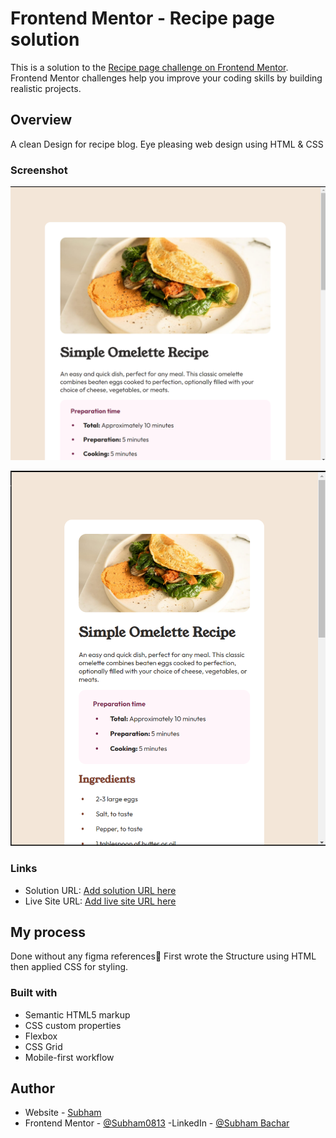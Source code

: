 # Frontend Mentor - Recipe page solution

This is a solution to the [Recipe page challenge on Frontend Mentor](https://www.frontendmentor.io/challenges/recipe-page-KiTsR8QQKm). Frontend Mentor challenges help you improve your coding skills by building realistic projects. 

## Overview
A clean Design for recipe blog. Eye pleasing web design using HTML & CSS

### Screenshot

![](./design/Screenshot%202024-07-22%20095957.png)

![](./design/Screenshot%202024-07-22%20100049.png)

### Links

- Solution URL: [Add solution URL here](https://your-solution-url.com)
- Live Site URL: [Add live site URL here](https://your-live-site-url.com)

## My process
Done without any figma references💪
First wrote the Structure using HTML then applied CSS for styling.

### Built with

- Semantic HTML5 markup
- CSS custom properties
- Flexbox
- CSS Grid
- Mobile-first workflow

## Author

- Website - [Subham](https://github.com/Subham0813)
- Frontend Mentor - [@Subham0813](https://www.frontendmentor.io/profile/Subham0813)
-LinkedIn - [@Subham Bachar](www.linkedin.com/in/subham-a13u97g)
<!-- - Twitter - [@yourusername](https://www.twitter.com/yourusername) -->